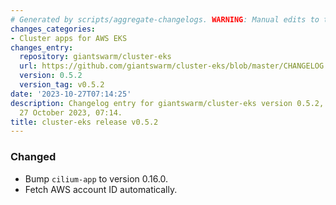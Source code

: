 ```yaml
---
# Generated by scripts/aggregate-changelogs. WARNING: Manual edits to this files will be overwritten.
changes_categories:
- Cluster apps for AWS EKS
changes_entry:
  repository: giantswarm/cluster-eks
  url: https://github.com/giantswarm/cluster-eks/blob/master/CHANGELOG.md#052---2023-10-27
  version: 0.5.2
  version_tag: v0.5.2
date: '2023-10-27T07:14:25'
description: Changelog entry for giantswarm/cluster-eks version 0.5.2, published on
  27 October 2023, 07:14.
title: cluster-eks release v0.5.2
---
```


### Changed
- Bump `cilium-app` to version 0.16.0.
- Fetch AWS account ID automatically.
